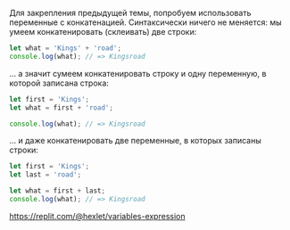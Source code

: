 
Для закрепления предыдущей темы, попробуем использовать переменные с конкатенацией. Синтаксически ничего не меняется: мы умеем конкатенировать (склеивать) две строки:

```javascript
let what = 'Kings' + 'road';
console.log(what); // => Kingsroad
```

… а значит сумеем конкатенировать строку и одну переменную, в которой записана строка:

```javascript
let first = 'Kings';
let what = first + 'road';

console.log(what); // => Kingsroad
```

… и даже конкатенировать две переменные, в которых записаны строки:

```javascript
let first = 'Kings';
let last = 'road';

let what = first + last;
console.log(what); // => Kingsroad
```

https://replit.com/@hexlet/variables-expression
